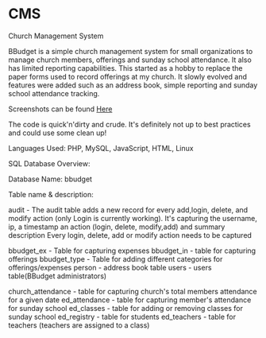 CMS
===

Church Management System


BBudget is a simple church management system for small organizations to manage church members, offerings and sunday 
school attendance. It also has limited reporting capabilities. This started as a hobby to replace the paper forms used 
to record offerings at my church. It slowly evolved and features were added such as an address book, simple reporting 
and sunday school attendance tracking.

Screenshots can be found <a href="https://github.com/noelesp/BBudget-v2.0/wiki/Screenshots">Here</a>

The code is quick'n'dirty and crude. It's definitely not up to best practices and could use some clean up!

Languages Used: PHP, MySQL, JavaScript, HTML, Linux
 

SQL Database Overview:

Database Name: bbudget 

Table name & description:

audit - The audit table adds a new record for every add,login, delete, and modify action (only Login is currently working). 
        It's capturing the username, ip, a timestamp an action (login, delete, modify,add) and summary description
        Every login, delete, add or modify action needs to be captured

bbudget_ex - Table for capturing expenses
bbudget_in  - table for capturing offerings
bbudget_type - Table for adding different categories for offerings/expenses
person - address book table 
users - users table(BBudget administrators)

church_attendance - table for capturing church's total members attendance for a given date
ed_attendance - table for capturing member's attendance for sunday school
ed_classes - table for adding or removing classes for sunday school
ed_registry - table for students
ed_teachers - table for teachers (teachers are assigned to a class)
